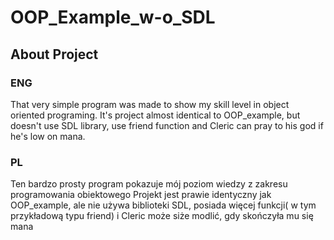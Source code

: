 # OOP_Example_w-o_SDL

## About Project
### ENG

That very simple program was made to show my skill level in object oriented programing.
It's project almost identical to OOP_example, but doesn't use SDL library, use friend function and Cleric can pray to his god if he's low on mana.

### PL 
Ten bardzo prosty program pokazuje mój poziom wiedzy z zakresu programowania obiektowego
Projekt jest prawie identyczny jak OOP_example, ale nie używa biblioteki SDL, posiada więcej funkcji( w tym przykładową typu friend) i Cleric może siże modlić, gdy skończyła mu się mana
